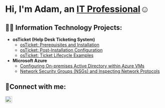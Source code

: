 <h1>Hi, I'm Adam, an <a href="https://linkedin.com/in/Josh">IT Professional</a>☺</h1>

<h2>👨‍💻 Information Technology Projects:</h2>

- <b>osTicket (Help Desk Ticketing System)</b>
  - [osTicket: Prerequisites and Installation](https://github.com/AdamAccilien12/osticket-prereqs)
  - [osTicket: Post-Installation Configuration](https://github.com/AdamAccilien12/post-install-config)
  - [osTicket: Ticket Lifecycle Examples](https://github.com/AdamAccilien12/ticket-lifecycle)
- <b>Microsoft Azure</b>
  - [Configuring On-premises Active Directory within Azure VMs](https://github.com/AdamAccilien12/configure-ad)
  - [Network Security Groups (NSGs) and Inspecting Network Protocols](https://github.com/AdamAccilien12/azure-network-protocols)

<h2>🤳Connect with me:</h2>


[<img align="left" alt="Josh | LinkedIn" width="22px" src="https://cdn.jsdelivr.net/npm/simple-icons@v3/icons/linkedin.svg" />][linkedin]


[linkedin]: https://linkedin.com/in/Josh

